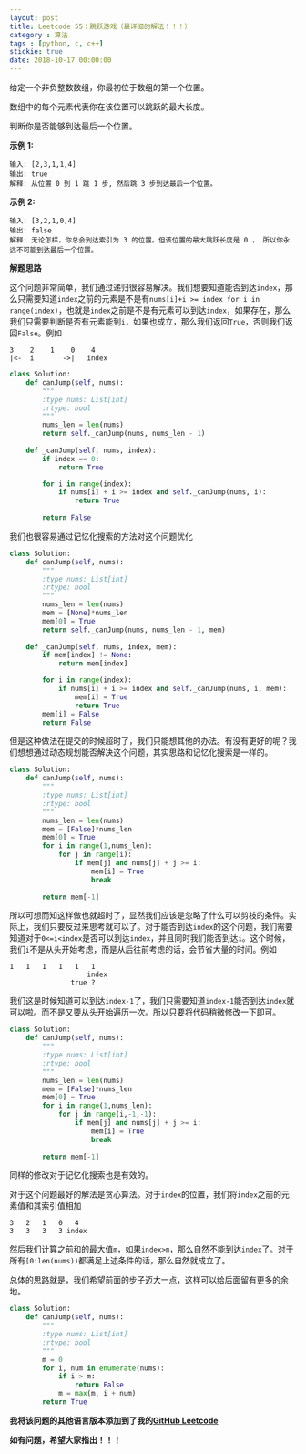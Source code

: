 ```yaml
---
layout: post
title: Leetcode 55：跳跃游戏（最详细的解法！！！）
category : 算法
tags : [python, c, c++]
stickie: true
date: 2018-10-17 00:00:00
---
```


给定一个非负整数数组，你最初位于数组的第一个位置。

数组中的每个元素代表你在该位置可以跳跃的最大长度。

判断你是否能够到达最后一个位置。

**示例 1:**

```
输入: [2,3,1,1,4]
输出: true
解释: 从位置 0 到 1 跳 1 步, 然后跳 3 步到达最后一个位置。
```

**示例 2:**

```
输入: [3,2,1,0,4]
输出: false
解释: 无论怎样，你总会到达索引为 3 的位置。但该位置的最大跳跃长度是 0 ， 所以你永远不可能到达最后一个位置。
```

**解题思路**

这个问题非常简单，我们通过递归很容易解决。我们想要知道能否到达`index`，那么只需要知道`index`之前的元素是不是有`nums[i]+i >= index for i in range(index)`，也就是`index`之前是不是有元素可以到达`index`，如果存在，那么我们只需要判断是否有元素能到`i`，如果也成立，那么我们返回`True`，否则我们返回`False`。例如

```
3    2    1    0    4
|<-  i       ->|   index
```

```python
class Solution:
    def canJump(self, nums):
        """
        :type nums: List[int]
        :rtype: bool
        """
        nums_len = len(nums)
        return self._canJump(nums, nums_len - 1)
            
    def _canJump(self, nums, index):
        if index == 0:
            return True

        for i in range(index):
            if nums[i] + i >= index and self._canJump(nums, i):
                return True
        
        return False
```

我们也很容易通过记忆化搜索的方法对这个问题优化

```python
class Solution:
    def canJump(self, nums):
        """
        :type nums: List[int]
        :rtype: bool
        """
        nums_len = len(nums)
        mem = [None]*nums_len
        mem[0] = True
        return self._canJump(nums, nums_len - 1, mem)
            
    def _canJump(self, nums, index, mem):
        if mem[index] != None:
            return mem[index]

        for i in range(index):
            if nums[i] + i >= index and self._canJump(nums, i, mem):
                mem[i] = True
                return True
        mem[i] = False
        return False
```

但是这种做法在提交的时候超时了，我们只能想其他的办法。有没有更好的呢？我们想想通过动态规划能否解决这个问题，其实思路和记忆化搜索是一样的。

```python
class Solution:
    def canJump(self, nums):
        """
        :type nums: List[int]
        :rtype: bool
        """
        nums_len = len(nums)
        mem = [False]*nums_len
        mem[0] = True
        for i in range(1,nums_len):
            for j in range(i):
                if mem[j] and nums[j] + j >= i:
                    mem[i] = True
                    break
        
        return mem[-1]
```

所以可想而知这样做也就超时了，显然我们应该是忽略了什么可以剪枝的条件。实际上，我们只要反过来思考就可以了。对于能否到达`index`的这个问题，我们需要知道对于`0<=i<index`是否可以到达`index`，并且同时我们能否到达`i`。这个时候，我们`i`不是从头开始考虑，而是从后往前考虑的话，会节省大量的时间。例如

```
1   1   1   1   1   1
                   index
               true ?
```

我们这是时候知道可以到达`index-1`了，我们只需要知道`index-1`能否到达`index`就可以啦。而不是又要从头开始遍历一次。所以只要将代码稍微修改一下即可。

```python
class Solution:
    def canJump(self, nums):
        """
        :type nums: List[int]
        :rtype: bool
        """
        nums_len = len(nums)
        mem = [False]*nums_len
        mem[0] = True
        for i in range(1,nums_len):
            for j in range(i,-1,-1):
                if mem[j] and nums[j] + j >= i:
                    mem[i] = True
                    break
        
        return mem[-1]
```

同样的修改对于记忆化搜索也是有效的。

对于这个问题最好的解法是贪心算法。对于`index`的位置，我们将`index`之前的元素值和其索引值相加

```
3   2   1   0   4
3   3   3   3 index
```

然后我们计算之前和的最大值`m`，如果`index>m`，那么自然不能到达`index`了。对于所有`[0:len(nums))`都满足上述条件的话，那么自然就成立了。

总体的思路就是，我们希望前面的步子迈大一点，这样可以给后面留有更多的余地。

```python
class Solution:
    def canJump(self, nums):
        """
        :type nums: List[int]
        :rtype: bool
        """
        m = 0
        for i, num in enumerate(nums):
            if i > m:
                return False
            m = max(m, i + num)
        return True
```

**我将该问题的其他语言版本添加到了我的[GitHub Leetcode](https://github.com/luliyucoordinate/Leetcode)**

**如有问题，希望大家指出！！！**